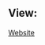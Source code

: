## View:
[Website](https://mmadejsza.github.io/revision-react-project-with-Maximilian-Schwarzmuller/)
